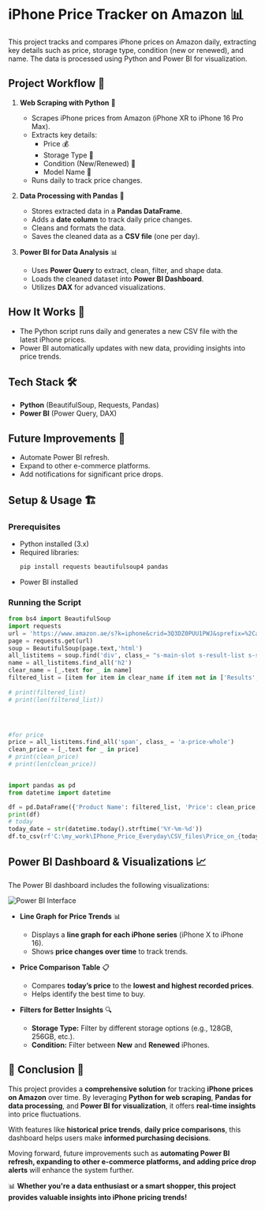 # **iPhone Price Tracker on Amazon** 📊

This project tracks and compares iPhone prices on Amazon daily, extracting key details such as price, storage type, condition (new or renewed), and name. The data is processed using Python and Power BI for visualization.

## **Project Workflow** 🚀

1. **Web Scraping with Python** 🐍  
   - Scrapes iPhone prices from Amazon (iPhone XR to iPhone 16 Pro Max).  
   - Extracts key details:
     - Price 💰  
     - Storage Type 💾  
     - Condition (New/Renewed) 🔄  
     - Model Name 📱  
   - Runs daily to track price changes.  

2. **Data Processing with Pandas** 📝  
   - Stores extracted data in a **Pandas DataFrame**.  
   - Adds a **date column** to track daily price changes.  
   - Cleans and formats the data.  
   - Saves the cleaned data as a **CSV file** (one per day).  

3. **Power BI for Data Analysis** 📊  
   - Uses **Power Query** to extract, clean, filter, and shape data.  
   - Loads the cleaned dataset into **Power BI Dashboard**.  
   - Utilizes **DAX** for advanced visualizations.  

## **How It Works** 🔧  
- The Python script runs daily and generates a new CSV file with the latest iPhone prices.  
- Power BI automatically updates with new data, providing insights into price trends.  

## **Tech Stack** 🛠  
- **Python** (BeautifulSoup, Requests, Pandas)  
- **Power BI** (Power Query, DAX)  

## **Future Improvements** 🔮  
- Automate Power BI refresh.  
- Expand to other e-commerce platforms.  
- Add notifications for significant price drops.  

## **Setup & Usage** 🏗  

### **Prerequisites**  
- Python installed (3.x)  
- Required libraries:  
  ```bash
  pip install requests beautifulsoup4 pandas
  ```  
- Power BI installed  

### **Running the Script**  
``` Python
from bs4 import BeautifulSoup
import requests
url = 'https://www.amazon.ae/s?k=iphone&crid=3Q3DZ0PUU1PWJ&sprefix=%2Caps%2C196&ref=nb_sb_ss_recent_1_0_recent'
page = requests.get(url)
soup = BeautifulSoup(page.text,'html')
all_listitems = soup.find('div', class_= "s-main-slot s-result-list s-search-results sg-row")
name = all_listitems.find_all('h2')
clear_name = [_.text for _ in name]
filtered_list = [item for item in clear_name if item not in ['Results', 'More results','Related searches']]
    
# print(filtered_list)
# print(len(filtered_list))




#for price
price = all_listitems.find_all('span', class_ = 'a-price-whole')
clean_price = [_.text for _ in price]
# print(clean_price)
# print(len(clean_price))


import pandas as pd
from datetime import datetime

df = pd.DataFrame({'Product Name': filtered_list, 'Price': clean_price, 'date':datetime.today()})
print(df)
# today
today_date = str(datetime.today().strftime('%Y-%m-%d'))
df.to_csv(rf'C:\my_work\IPhone_Price_Everyday\CSV_files\Price_on_{today_date}.csv')
```
## **Power BI Dashboard & Visualizations** 📈

The Power BI dashboard includes the following visualizations:

![Power BI Interface](https://github.com/user-attachments/assets/755178fd-801c-4caf-b262-950e407c7c1f)


- **Line Graph for Price Trends** 📊  
  - Displays a **line graph for each iPhone series** (iPhone X to iPhone 16).  
  - Shows **price changes over time** to track trends.

- **Price Comparison Table** 📋  
  - Compares **today’s price** to the **lowest and highest recorded prices**.  
  - Helps identify the best time to buy.

- **Filters for Better Insights** 🔍  
  - **Storage Type:** Filter by different storage options (e.g., 128GB, 256GB, etc.).  
  - **Condition:** Filter between **New** and **Renewed** iPhones.

## **📌 Conclusion** 🚀  

This project provides a **comprehensive solution** for tracking **iPhone prices on Amazon** over time. By leveraging **Python for web scraping**, **Pandas for data processing**, and **Power BI for visualization**, it offers **real-time insights** into price fluctuations.  

With features like **historical price trends**, **daily price comparisons**, this dashboard helps users make **informed purchasing decisions**.  

Moving forward, future improvements such as **automating Power BI refresh, expanding to other e-commerce platforms, and adding price drop alerts** will enhance the system further.  

📊 **Whether you're a data enthusiast or a smart shopper, this project provides valuable insights into iPhone pricing trends!**

